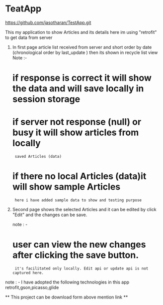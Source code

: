 # TeatApp

https://github.com/jasotharan/TestApp.git


This my application to show Articles and its details
here im using "retrofit" to get data from server
1. In first page article list received from server and short order by date
   (chronological order by last_update ) then its shown in recycle list view
   Note :-
   #    if response is correct it will show the data and will save locally in session storage
   #    if server not response (null) or busy it will show articles from locally
        saved Articles (data)
   #    if there no local Articles (data)it will  show sample Articles
        here i have added sample data to show and testing purpose


 2. Second page shows the selected Articles and it can be edited by click "Edit"
    and the changes can be save.

    note : -
    #    user can view the new changes after clicking the save button.
         it's facilitated only locally. Edit api or update api is not captured here.


  note : -  I have adopted the following technologies in this app
            retrofit,gson,picasso,glide

 ** This project can be download form above mention link  **